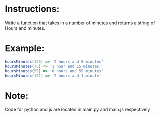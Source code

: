 # Instructions:

Write a function that takes in a number of minutes and returns a string of Hours and minutes.

# Example:

```js
hoursMinutes(125) => '2 hours and 5 minutes'
hoursMinutes(75) => '1 hour and 15 minutes'
hoursMinutes(55) => '0 hours and 55 minutes'
hoursMinutes(121) => '2 hours and 1 minute'
```

# Note:
Code for python and js are located in main.py and main.js respectively
